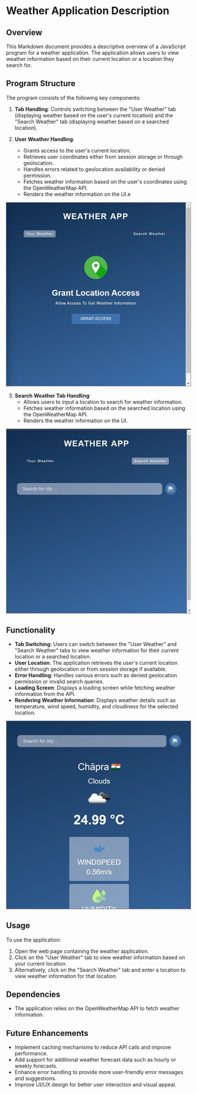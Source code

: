 # Weather Application Description

## Overview
This Markdown document provides a descriptive overview of a JavaScript program for a weather application. The application allows users to view weather information based on their current location or a location they search for.

## Program Structure
The program consists of the following key components:

1. **Tab Handling**: Controls switching between the "User Weather" tab (displaying weather based on the user's current location) and the "Search Weather" tab (displaying weather based on a searched location).
   
2. **User Weather Handling**:
   - Grants access to the user's current location.
   - Retrieves user coordinates either from session storage or through geolocation.
   - Handles errors related to geolocation availability or denied permission.
   - Fetches weather information based on the user's coordinates using the OpenWeatherMap API.
   - Renders the weather information on the UI.e

![User Search Tab](./Assests/YourWeather-tab.jpeg)

3. **Search Weather Tab Handling**:
   - Allows users to input a location to search for weather information.
   - Fetches weather information based on the searched location using the OpenWeatherMap API.
   - Renders the weather information on the UI.

![Search Tab](./Assests/Search-tab.jpeg)

## Functionality
- **Tab Switching**: Users can switch between the "User Weather" and "Search Weather" tabs to view weather information for their current location or a searched location.
- **User Location**: The application retrieves the user's current location either through geolocation or from session storage if available.
- **Error Handling**: Handles various errors such as denied geolocation permission or invalid search queries.
- **Loading Screen**: Displays a loading screen while fetching weather information from the API.
- **Rendering Weather Information**: Displays weather details such as temperature, wind speed, humidity, and cloudiness for the selected location.

![Result Tab](./Assests/result.jpeg)

## Usage
To use the application:
1. Open the web page containing the weather application.
2. Click on the "User Weather" tab to view weather information based on your current location.
3. Alternatively, click on the "Search Weather" tab and enter a location to view weather information for that location.

## Dependencies
- The application relies on the OpenWeatherMap API to fetch weather information.

## Future Enhancements
- Implement caching mechanisms to reduce API calls and improve performance.
- Add support for additional weather forecast data such as hourly or weekly forecasts.
- Enhance error handling to provide more user-friendly error messages and suggestions.
- Improve UI/UX design for better user interaction and visual appeal.
